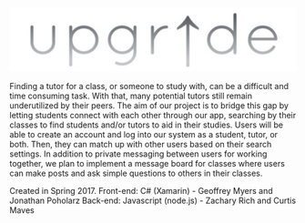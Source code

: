 <p align="center">
    <img src="https://github.com/Ztrains/upgrade/blob/master/docs/upgradeLogo.JPG">
</p>

Finding a tutor for a class, or someone to study with, can be a difficult and time consuming task. With that, many potential tutors still remain underutilized by their peers. The aim of our project is to bridge this gap by letting students connect with each other through our app, searching by their classes to find students and/or tutors to aid in their studies.  Users will be able to create an account and log into our system as a student, tutor, or both. Then, they can match up with other users based on their search settings.  In addition to private messaging between users for working together, we plan to implement a message board for classes where users can make posts and ask simple questions to others in their classes.

Created in Spring 2017.
    Front-end: C# (Xamarin) - Geoffrey Myers and Jonathan Poholarz
    Back-end: Javascript (node.js) - Zachary Rich and Curtis Maves
